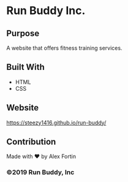 # Run Buddy Inc.

## Purpose
A website that offers fitness training services.

## Built With
* HTML
* CSS

## Website
https://steezy1416.github.io/run-buddy/

## Contribution
Made with ❤️ by Alex Fortin

### ©️2019 Run Buddy, Inc 